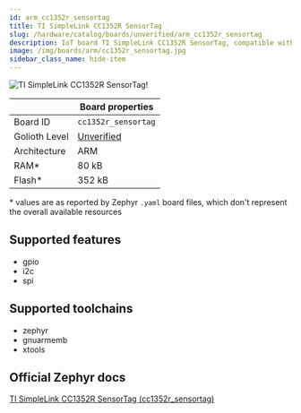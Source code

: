 ```yaml
---
id: arm_cc1352r_sensortag
title: TI SimpleLink CC1352R SensorTag
slug: /hardware/catalog/boards/unverified/arm_cc1352r_sensortag
description: IoT board TI SimpleLink CC1352R SensorTag, compatible with Golioth at unverified level.
image: /img/boards/arm/cc1352r_sensortag.jpg
sidebar_class_name: hide-item
---
```


[//]: # (This is an auto-generated file, do not edit! Changes to it will be lost upon re-generation)

![TI SimpleLink CC1352R SensorTag!](/img/boards/arm/cc1352r_sensortag.jpg "TI SimpleLink CC1352R SensorTag")

|                | Board properties     |
| -------------  | -------------------- |
| Board ID       | `cc1352r_sensortag` |
| Golioth Level  | [Unverified](/hardware#unverified-boards) |
| Architecture   | ARM |
| RAM*           | 80 kB |
| Flash*         | 352 kB |

\* values are as reported by Zephyr `.yaml` board files, which don't represent the overall available resources



## Supported features

* gpio
* i2c
* spi

## Supported toolchains

* zephyr
* gnuarmemb
* xtools

## Official Zephyr docs

[TI SimpleLink CC1352R SensorTag (cc1352r_sensortag)](https://docs.zephyrproject.org/latest/boards/arm/cc1352r_sensortag/doc/index.html)
